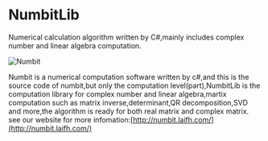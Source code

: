 # NumbitLib
Numerical calculation algorithm written by C#,mainly includes complex number and linear algebra computation.

![Numbit](http://numbit.laifh.com/images/feature/5svdcmd.png)

Numbit is a numerical computation software written by c#,and this is the source code of numbit,but only the computation level(part),NumbitLib is the computation library for complex number and linear algebra,martix computation such as matrix inverse,determinant,QR decomposition,SVD and more,the algorithm is ready for both real matrix and complex matrix.
see our website for more infomation:[http://numbit.laifh.com/](http://numbit.laifh.com/)

